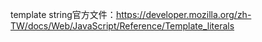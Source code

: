 template string官方文件：https://developer.mozilla.org/zh-TW/docs/Web/JavaScript/Reference/Template_literals
